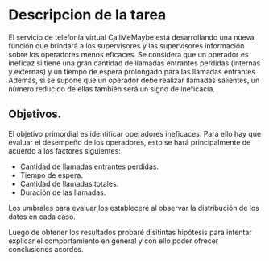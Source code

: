 # Descripcion de la tarea
El servicio de telefonía virtual CallMeMaybe está desarrollando una nueva función que brindará a los supervisores y las supervisores información sobre los operadores menos eficaces. Se considera que un operador es ineficaz si tiene una gran cantidad de llamadas entrantes perdidas (internas y externas) y un tiempo de espera prolongado para las llamadas entrantes. Además, si se supone que un operador debe realizar llamadas salientes, un número reducido de ellas también será un signo de ineficacia.

## Objetivos.
El objetivo primordial es identificar operadores ineficaces. Para ello hay que evaluar el desempeño de los operadores, esto se hará principalmente de acuerdo a los factores siguientes:

- Cantidad de llamadas entrantes perdidas.
- Tiempo de espera.
- Cantidad de llamadas totales.
- Duración de las llamadas.

Los umbrales para evaluar los estableceré al observar la distribución de los datos en cada caso.

Luego de obtener los resultados probaré disitintas hipótesis para intentar explicar el comportamiento en general y con ello poder ofrecer conclusiones acordes.

